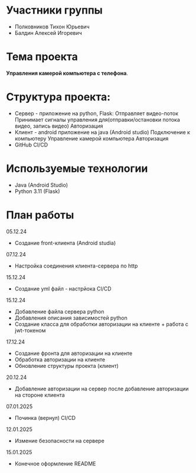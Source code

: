 # Участники группы
- Полковников Тихон Юрьевич
- Балдин Алексей Игоревич


# Тема проекта
**Управления камерой компьютера с телефона**.


# Структура проекта:
   - Сервер - приложение на python, Flask:
        Отправляет видео-поток
        Принимает сигналы управления для(отправки/остановки потока видео, запись видео)
        Авторизация
   - Клиент - android приложение на java (Android studio)
        Подключение к компьютеру
        Управление камерой компьютера
        Авторизация
   - GitHub CI/CD


# Используемые технологии
- Java (Android Studio)
- Python 3.11 (Flask)

# План работы
05.12.24 
- Создание front-клиента (Android studia)

07.12.24 
- Настройка соединения клиента-сервера по http

15.12.24 
- Создание yml файл - настрйока CI/CD

15.12.24 
- Добавление файла сервера python  
- Добавления описания зависимостей python
- Создание класса для обработки авторизации на клиенте + работа с jwt-токеном

17.12.24
- Создание фронта для авторизации на клиенте
- Обработка авторизации на клиенте
- Обновление структуры проекта (клиент)
  

20.12.24
- Добавление авторизации на сервер после добавление авторизации на стороне клиента

07.01.2025
- Починка (вернул) CI/CD

12.01.2025
- Измение безопасности на сервере


15.01.2025
- Конечное оформление README
